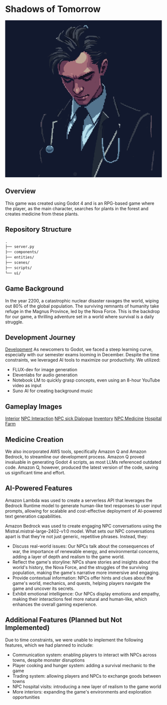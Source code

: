 
# Shadows of Tomorrow
![Game Icon](icon.svg)

## Overview
This game was created using Godot 4 and is an RPG-based game where the player, as the main character, searches for plants in the forest and creates medicine from these plants.

## Repository Structure
```markdown
.
├── server.py
├── components/
├── entities/
├── scenes/
├── scripts/
└── ui/
```

## Game Background
In the year 2200, a catastrophic nuclear disaster ravages the world, wiping out 80% of the global population. The surviving remnants of humanity take refuge in the Magnus Province, led by the Nova Force. This is the backdrop for our game, a thrilling adventure set in a world where survival is a daily struggle.

## Development Journey
[Development](/gameclips/0.png)
As newcomers to Godot, we faced a steep learning curve, especially with our semester exams looming in December. Despite the time constraints, we leveraged AI tools to maximize our productivity. We utilized:

* FLUX-dev for image generation
* Elevenlabs for audio generation
* Notebook LM to quickly grasp concepts, even using an 8-hour YouTube video as input
* Suno AI for creating background music

## Gameplay Images
[Interior](/gameclips/1.png)
[NPC Interaction](/gameclips/2.png)
[NPC sick Dialogue](/gameclips/3.png)
[Inventory](/gameclips/5.png)
[NPC Medicine](/gameclips/6.png)
[Hospital](/gameclips/7.png)
[Farm](/gameclips/8.png)
## Medicine Creation
We also incorporated AWS tools, specifically Amazon Q and Amazon Bedrock, to streamline our development process. Amazon Q proved invaluable in generating Godot 4 scripts, as most LLMs referenced outdated code. Amazon Q, however, produced the latest version of the code, saving us significant time and effort.

## AI-Powered Features
Amazon Lambda was used to create a serverless API that leverages the Bedrock Runtime model to generate human-like text responses to user input prompts, allowing for scalable and cost-effective deployment of AI-powered text generation capabilities.

Amazon Bedrock was used to create engaging NPC conversations using the Mistral.mistral-large-2402-v1:0 model. What sets our NPC conversations apart is that they're not just generic, repetitive phrases. Instead, they:

* Discuss real-world issues: Our NPCs talk about the consequences of war, the importance of renewable energy, and environmental concerns, adding a layer of depth and realism to the game world.
* Reflect the game's storyline: NPCs share stories and insights about the world's history, the Nova Force, and the struggles of the surviving population, making the game's narrative more immersive and engaging.
* Provide contextual information: NPCs offer hints and clues about the game's world, mechanics, and quests, helping players navigate the game and uncover its secrets.
* Exhibit emotional intelligence: Our NPCs display emotions and empathy, making their interactions feel more natural and human-like, which enhances the overall gaming experience.

## Additional Features (Planned but Not Implemented)
Due to time constraints, we were unable to implement the following features, which we had planned to include:

* Communication system: enabling players to interact with NPCs across towns, despite monster disruptions
* Player cooking and hunger system: adding a survival mechanic to the game
* Trading system: allowing players and NPCs to exchange goods between towns
* NPC hospital visits: introducing a new layer of realism to the game world
* More interiors: expanding the game's environments and exploration opportunities

